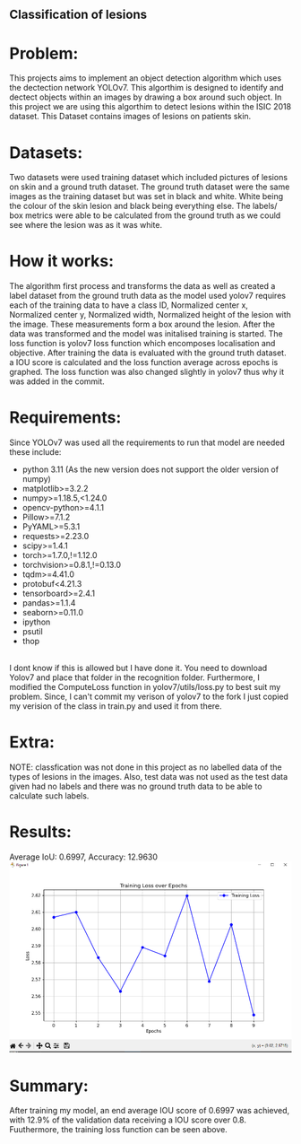## Classification of lesions

# Problem:
This projects aims to implement an object detection algorithm which uses the dectection network YOLOv7. This algorthim is designed to identify and dectect objects within an images by drawing a box around such object. In this project we are using this algorthim to detect lesions within the ISIC 2018 dataset. This Dataset contains images of lesions on patients skin.

# Datasets:
Two datasets were used training dataset which included pictures of lesions on skin and a ground truth dataset. The ground truth dataset were the same images as the training dataset but was set in black and white. White being the colour of the skin lesion and black being everything else. The labels/ box metrics were able to be calculated from the ground truth as we could see where the lesion was as it was white. 

# How it works:
The algorithm first process and transforms the data as well as created a label dataset from the ground truth data as the model used yolov7 requires each of the training data to have a class ID, Normalized center x, Normalized center y, Normalized width, Normalized height of the lesion with the image. These measurements form a box around the lesion. After the data was transformed and the model was initalised training is started. The loss function is yolov7 loss function which encomposes localisation and objective. After training the data is evaluated with the ground truth dataset. a IOU score is calculated and the loss function average across epochs is graphed. The loss function was also changed slightly in yolov7 thus why it was added in the commit.


# Requirements:
Since YOLOv7 was used all the requirements to run that model are needed these include:
- python 3.11 (As the new version does not support the older version of numpy)
- matplotlib>=3.2.2
- numpy>=1.18.5,<1.24.0
- opencv-python>=4.1.1
- Pillow>=7.1.2
- PyYAML>=5.3.1
- requests>=2.23.0
- scipy>=1.4.1
- torch>=1.7.0,!=1.12.0
- torchvision>=0.8.1,!=0.13.0
- tqdm>=4.41.0
- protobuf<4.21.3
- tensorboard>=2.4.1
- pandas>=1.1.4
- seaborn>=0.11.0
- ipython
- psutil
- thop
<br>
I dont know if this is allowed but I have done it. You need to download Yolov7 and place that folder in the recognition folder. Furthermore, I modified the ComputeLoss function in yolov7/utils/loss.py to best suit my problem. Since, I can't commit my verison of yolov7 to the fork I just copied my verision of the class in train.py and used it from there.

# Extra:
NOTE: classfication was not done in this project as no labelled data of the types of lesions in the images. Also, test data was not used as the test data given had no labels and there was no ground truth data to be able to calculate such labels.


# Results:
Average IoU: 0.6997, Accuracy: 12.9630
![alt text](image.png)

# Summary:
After training my model, an end average IOU score of 0.6997 was achieved, with 12.9% of the validation data receiving a IOU score over 0.8. Fuuthermore, the training loss function can be seen above.